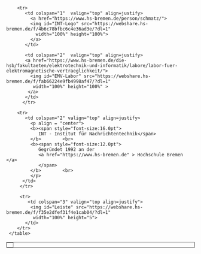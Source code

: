 <html lang="de" >
<head>
</head>
	
<body>
    <table border="1" cellpadding="0" margin="0">
       <tr>
           <td colspan="3"  valign="top" align=justify>
             <img id="Leiste" src="https://webshare.hs-bremen.de/f/f35e2dfef31f4e1cab04/?dl=1"
              width="100%" height="5">
           </td>
        </tr>

        <tr>
           <td colspan="1"  valign="top" align=justify>
             <a href="https://www.hs-bremen.de/person/schmatz/">
             <img id="INT-Logo" src="https://webshare.hs-bremen.de/f/4b6c78bfbc6c4e36ad3e/?dl=1"
               width="100%" height="100%">
             </a>
           </td>

           <td colspan="2"  valign="top" align=justify>
           <a href="https://www.hs-bremen.de/die-hsb/fakultaeten/elektrotechnik-und-informatik/labore/labor-fuer-elektromagnetische-vertraeglichkeit/">
             <img id="EMV-Labor" src="https://webshare.hs-bremen.de/f/fab66224e9fb4998af47/?dl=1"
              width="100%" height="100%" >
            </a>
           </td>
          </tr>

        <tr>
           <td colspan="2" valign="top" align=justify>
             <p align = "center">
             <b><span style="font-size:16.0pt">
                INT - Institut für Nachrichtentechnik</span>
             </b>        <br>
             <b><span style="font-size:12.0pt">
                Gegründet 1992 an der
                <a href="https://www.hs-bremen.de" > Hochschule Bremen      </a>
                </span>
             </b>        <br>
             </p>
          </td>
         </tr>

         <tr>
            <td colspan="3" valign="top align=justify">
             <img id="Leiste" src="https://webshare.hs-bremen.de/f/f35e2dfef31f4e1cab04/?dl=1"
              width="100%" height="5">
           </td>
        </tr>
     </table>
  </body>
</html>
